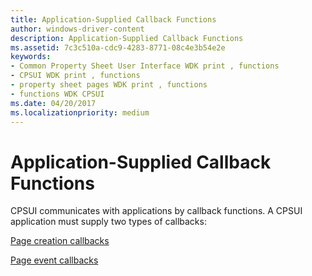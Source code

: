 ```yaml
---
title: Application-Supplied Callback Functions
author: windows-driver-content
description: Application-Supplied Callback Functions
ms.assetid: 7c3c510a-cdc9-4283-8771-08c4e3b54e2e
keywords:
- Common Property Sheet User Interface WDK print , functions
- CPSUI WDK print , functions
- property sheet pages WDK print , functions
- functions WDK CPSUI
ms.date: 04/20/2017
ms.localizationpriority: medium
---
```


# Application-Supplied Callback Functions





CPSUI communicates with applications by callback functions. A CPSUI application must supply two types of callbacks:

[Page creation callbacks](page-creation-callbacks.md)

[Page event callbacks](page-event-callbacks.md)

 

 




